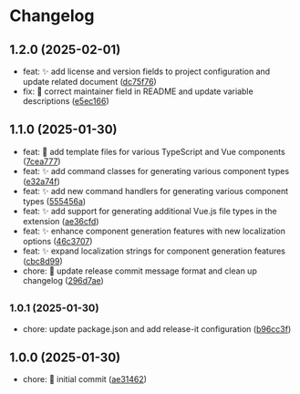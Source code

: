 # Changelog

## 1.2.0 (2025-02-01)

* feat: :sparkles: add license and version fields to project configuration and update related document ([dc75f76](https://github.com/vuejsco/vscode-vuejs-generator/commit/dc75f76))
* fix: :bug: correct maintainer field in README and update variable descriptions ([e5ec166](https://github.com/vuejsco/vscode-vuejs-generator/commit/e5ec166))

## 1.1.0 (2025-01-30)

* feat: :construction: add template files for various TypeScript and Vue components ([7cea777](https://github.com/vuejsco/vscode-vuejs-generator/commit/7cea777))
* feat: :sparkles: add command classes for generating various component types ([e32a74f](https://github.com/vuejsco/vscode-vuejs-generator/commit/e32a74f))
* feat: :sparkles: add new command handlers for generating various component types ([555456a](https://github.com/vuejsco/vscode-vuejs-generator/commit/555456a))
* feat: :sparkles: add support for generating additional Vue.js file types in the extension ([ae36cfd](https://github.com/vuejsco/vscode-vuejs-generator/commit/ae36cfd))
* feat: :sparkles: enhance component generation features with new localization options ([46c3707](https://github.com/vuejsco/vscode-vuejs-generator/commit/46c3707))
* feat: :sparkles: expand localization strings for component generation features ([cbc8d99](https://github.com/vuejsco/vscode-vuejs-generator/commit/cbc8d99))
* chore: :wrench: update release commit message format and clean up changelog ([296d7ae](https://github.com/vuejsco/vscode-vuejs-generator/commit/296d7ae))

## <small>1.0.1 (2025-01-30)</small>

* chore: update package.json and add release-it configuration ([b96cc3f](https://github.com/vuejsco/vscode-vuejs-generator/commit/b96cc3f))

## 1.0.0 (2025-01-30)

* chore: :tada: initial commit ([ae31462](https://github.com/vuejsco/vscode-vuejs-generator/commit/ae31462))
